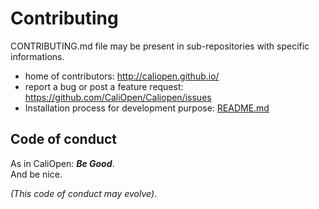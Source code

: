 # Contributing

CONTRIBUTING.md file may be present in sub-repositories with specific informations.

* home of contributors: http://caliopen.github.io/
* report a bug or post a feature request: https://github.com/CaliOpen/Caliopen/issues
* Installation process for development purpose: [README.md](README.md)

## Code of conduct

As in CaliOpen: _**Be Good**_.  
And be nice.

_(This code of conduct may evolve)_.
